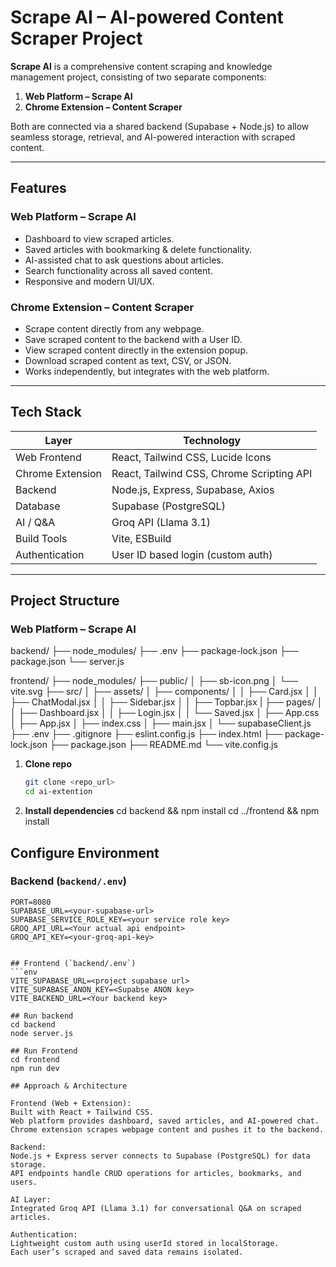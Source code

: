 # Scrape AI – AI-powered Content Scraper Project

**Scrape AI** is a comprehensive content scraping and knowledge management project, consisting of two separate components:

1. **Web Platform – Scrape AI**  
2. **Chrome Extension – Content Scraper**  

Both are connected via a shared backend (Supabase + Node.js) to allow seamless storage, retrieval, and AI-powered interaction with scraped content.

---

## Features

### Web Platform – Scrape AI
- Dashboard to view scraped articles.
- Saved articles with bookmarking & delete functionality.
- AI-assisted chat to ask questions about articles.
- Search functionality across all saved content.
- Responsive and modern UI/UX.

### Chrome Extension – Content Scraper
- Scrape content directly from any webpage.
- Save scraped content to the backend with a User ID.
- View scraped content directly in the extension popup.
- Download scraped content as text, CSV, or JSON.
- Works independently, but integrates with the web platform.

---

## Tech Stack

| Layer                | Technology |
|----------------------|------------|
| Web Frontend         | React, Tailwind CSS, Lucide Icons |
| Chrome Extension     | React, Tailwind CSS, Chrome Scripting API |
| Backend              | Node.js, Express, Supabase, Axios |
| Database             | Supabase (PostgreSQL) |
| AI / Q&A             | Groq API (Llama 3.1) |
| Build Tools          | Vite, ESBuild |
| Authentication       | User ID based login (custom auth) |

---

## Project Structure

### Web Platform – Scrape AI
backend/
├── node_modules/
├── .env
├── package-lock.json
├── package.json
└── server.js

frontend/
├── node_modules/
├── public/
│ ├── sb-icon.png
│ └── vite.svg
├── src/
│ ├── assets/
│ ├── components/
│ │ ├── Card.jsx
│ │ ├── ChatModal.jsx
│ │ ├── Sidebar.jsx
│ │ ├── Topbar.jsx
| ├── pages/
│ │ ├── Dashboard.jsx
│ │ ├── Login.jsx
│ │ └── Saved.jsx
│ ├── App.css
│ ├── App.jsx
│ ├── index.css
│ ├── main.jsx
│ └── supabaseClient.js
├── .env
├── .gitignore
├── eslint.config.js
├── index.html
├── package-lock.json
├── package.json
├── README.md
└── vite.config.js

1. **Clone repo**
   ```bash
   git clone <repo_url>
   cd ai-extention

1. **Install dependencies**
cd backend && npm install
cd ../frontend && npm install

## Configure Environment

### Backend (`backend/.env`)
```env
PORT=8080
SUPABASE_URL=<your-supabase-url>
SUPABASE_SERVICE_ROLE_KEY=<your service role key>
GROQ_API_URL=<Your actual api endpoint>
GROQ_API_KEY=<your-groq-api-key>


## Frontend (`backend/.env`)
```env
VITE_SUPABASE_URL=<project supabase url>
VITE_SUPABASE_ANON_KEY=<Supabse ANON key>
VITE_BACKEND_URL=<Your backend key>

## Run backend
cd backend
node server.js

## Run Frontend
cd frontend
npm run dev

## Approach & Architecture

Frontend (Web + Extension):
Built with React + Tailwind CSS.
Web platform provides dashboard, saved articles, and AI-powered chat.
Chrome extension scrapes webpage content and pushes it to the backend.

Backend:
Node.js + Express server connects to Supabase (PostgreSQL) for data storage.
API endpoints handle CRUD operations for articles, bookmarks, and users.

AI Layer:
Integrated Groq API (Llama 3.1) for conversational Q&A on scraped articles.

Authentication:
Lightweight custom auth using userId stored in localStorage.
Each user’s scraped and saved data remains isolated.